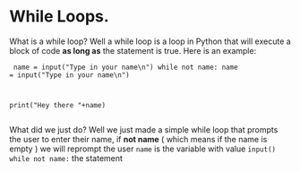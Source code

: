 # While Loops.
What is a while loop? Well a while loop is a loop in Python that will execute a block of code **as long as** the statement is true. Here is an example:


<code><pre>
name = input("Type in your name\n")
while not name:
    name = input("Type in your name\n")

print("Hey there "+name)</code></pre>


What did we just do?
Well we just made a simple while loop that prompts the user to enter their name, if **not name** ( which means if the name is empty ) we will reprompt the user
`name` is the variable with value `input()`
`while not name:` the statement 
